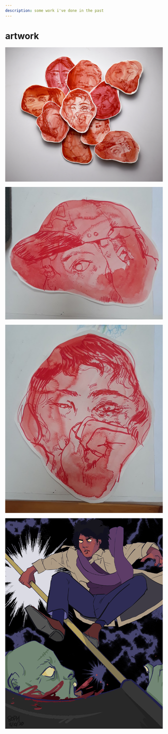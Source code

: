 ```yaml
---
description: some work i've done in the past
---
```


# artwork

![untitled \(2018\) gouache, ink](.gitbook/assets/unnamed.png)

![untitled piece \(2018\) gouache, ink](.gitbook/assets/unnamed-1-.jpg)

![untitled piece \(2018\) gouache, ink](.gitbook/assets/unnamed-2-.jpg)

![fight \(2020\) digital illustration](.gitbook/assets/cannibalduchess.png)

